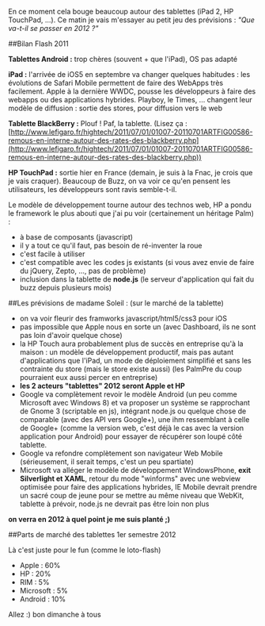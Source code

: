 
En ce moment cela bouge beaucoup autour des tablettes (iPad 2, HP TouchPad, ...). Ce matin je vais m'essayer au petit jeu des prévisions : *"Que va-t-il se passer en 2012 ?"*

##Bilan Flash 2011

**Tablettes Android :** trop chères (souvent + que l'iPad), OS pas adapté

**iPad :**
l'arrivée de iOS5 en septembre va changer quelques habitudes : les évolutions de Safari Mobile permettent de faire des WebApps très facilement. Apple à la dernière WWDC, pousse les développeurs à faire des webapps ou des applications hybrides. Playboy, le Times, ... changent leur modèle de diffusion : sortie des stores, pour diffusion vers le web

**Tablette BlackBerry :** Plouf ! Paf, la tablette. (Lisez ça : [http://www.lefigaro.fr/hightech/2011/07/01/01007-20110701ARTFIG00586-remous-en-interne-autour-des-rates-des-blackberry.php](http://www.lefigaro.fr/hightech/2011/07/01/01007-20110701ARTFIG00586-remous-en-interne-autour-des-rates-des-blackberry.php))

**HP TouchPad :** sortie hier en France (demain, je suis à la Fnac, je crois que je vais craquer).
Beaucoup de Buzz, on va voir ce qu'en pensent les utilisateurs, les développeurs sont ravis semble-t-il.

Le modèle de développement tourne autour des technos web, HP a pondu le framework le plus abouti que j'ai pu voir (certainement un héritage Palm) :

- à base de composants (javascript)
- il y a tout ce qu'il faut, pas besoin de ré-inventer la roue
- c'est facile à utiliser
- c'est compatible avec les codes js existants (si vous avez envie de faire du jQuery, Zepto, ..., pas de problème)
- inclusion dans la tablette de **node.js** (le serveur d'application qui fait du buzz depuis plusieurs mois)

##Les prévisions de madame Soleil : (sur le marché de la tablette)

- on va voir fleurir des framworks javascript/html5/css3 pour iOS
- pas impossible que Apple nous en sorte un (avec Dashboard, ils ne sont pas loin d'avoir quelque chose)
- la HP Touch aura probablement plus de succès en entreprise qu'à la maison : un modèle de développement productif, mais pas autant d'applications que l'iPad, un mode de déploiement simplifié et sans les contrainte du store (mais le store existe aussi) (les PalmPre du coup pourraient eux aussi percer en entreprise)
- **les 2 acteurs "tablettes" 2012 seront Apple et HP**
- Google va complètement revoir le modèle Android (un peu comme Microsoft avec Windows 8) et va proposer un système se rapprochant de Gnome 3 (scriptable en js), intégrant node.js ou quelque chose de comparable (avec des API vers Google+), une ihm ressemblant à celle de Google+ (comme la version web, c'est déjà le cas avec la version application pour Android) pour essayer de récupérer son loupé côté tablette.
- Google va refondre complètement son navigateur Web Mobile (sérieusement, il serait temps, c'est un peu spartiate)
- Microsoft va alléger le modèle de développement WindowsPhone, **exit Silverlight et XAML**, retour du mode "winforms" avec une webview optimisée pour faire des applications hybrides, IE Mobile devrait prendre un sacré coup de jeune pour se mettre au même niveau que WebKit, tablette à prévoir, node.js ne devrait pas être loin non plus

**on verra en 2012 à quel point je me suis planté ;)**

##Parts de marché des tablettes 1er semestre 2012

Là c'est juste pour le fun (comme le loto-flash)

- Apple : 60%
- HP : 20%
- RIM : 5%
- Microsoft : 5%
- Android : 10%

Allez :) bon dimanche à tous

